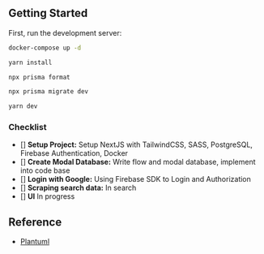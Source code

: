 ## Getting Started

First, run the development server:

```bash
docker-compose up -d

yarn install

npx prisma format 

npx prisma migrate dev

yarn dev
```


### Checklist

-   [] **Setup Project:** Setup NextJS with TailwindCSS, SASS, PostgreSQL, Firebase Authentication, Docker
-   [] **Create Modal Database:** Write flow and modal database, implement into code base
-   [] **Login with Google:** Using Firebase SDK to Login and Authorization
-   [] **Scraping search data:** In search
-   [] **UI** In progress


## Reference 
- [Plantuml](https://plantuml.com/object-diagram)